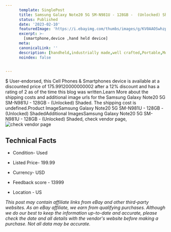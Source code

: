 ```yaml
---
      template: SinglePost
      title: Samsung Galaxy Note20 5G SM-N981U - 128GB -  (Unlocked) Shaded
      status: Published
      date: '2023-02-10'
      featuredImage: 'https://i.ebayimg.com/thumbs/images/g/KV0AAOSwhzpjnM6e/s-l225.jpg'
      excerpt: >-
        [smartphone,device ,hand held device]
      meta:
      canonicalLink: ''
      description: [handheld,industrially made,well crafted,Portable,Mobile,Compact,Convenient,Lightweight,Maneuverable,Man-portable,Miniature,Carriable,Hand-held,Light,Holdable,Transportable,Mobile device,Pocket-sized,On-the-go,Wireless,Cordless,Compact size,Convenient size, smartphone,device ,hand held device]
      noindex: false

        
---
```

$
    User-endorsed, this Cell Phones & Smartphones device is available at a discounted price of 175.99120000000002 after a 12% discount and has a rating of 2 as of the time this blog was written.Learn More about the shipping costs and additional image urls for the Samsung Galaxy Note20 5G SM-N981U - 128GB -  (Unlocked) Shaded. The shipping cost is undefined.Product ImageSamsung Galaxy Note20 5G SM-N981U - 128GB -  (Unlocked) ShadedAdditional ImagesSamsung Galaxy Note20 5G SM-N981U - 128GB -  (Unlocked) Shaded, check vendor page, ![check vendor page](https://origin-galleryplus.ebayimg.com/ws/web/195527451899_2_0_1/225x225.jpg,https://origin-galleryplus.ebayimg.com/ws/web/195527451899_3_0_1/225x225.jpg)
    
    

 ## Technical Facts 



     
      

 - Condition- Used 


      

 - Listed Price- 199.99 


      

 - Currency- USD 


      

 - Feedback score - 13999 


      

 - Location - US 


      
      

 *_This post may contain affiliate links from eBay and other third-party websites. As an eBay affiliate, we earn from qualifying purchases. Although we do our best to keep the information up-to-date and accurate, please check the date and all details with the vendor's website before making a purchase. Not all data may be accurate._*



    
    
    
    
    